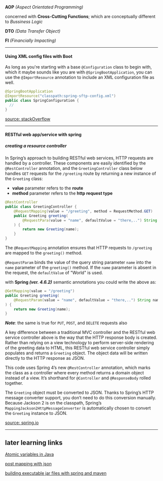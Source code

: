 **AOP** *(Aspect Orientated Programming)* 

concerned with **Cross-Cutting Functions**; which are conceptually different to *Bussiness Logic*

**DTO** *(Data Transfer Object)*

**FI** *(Financially Impacting)*

___

#### Using XML config files with Boot 

As long as you're starting with a base `@Configuration` class to begin with, which it maybe sounds like you are with `@SpringBootApplication`, you can use the `@ImportResource` annotation to include an XML configuration file as well.

``` java
@SpringBootApplication
@ImportResource("classpath:spring-sftp-config.xml")
public class SpringConfiguration {
  //
}
```
[source: stackOverflow](https://stackoverflow.com/a/31677776) 

___

#### RESTful web app/service with spring

##### creating a resource controller

In Spring’s approach to building RESTful web services, HTTP requests are handled by a controller. These components are easily identified by the `@RestController` annotation, and the `GreetingController` class below handles `GET` requests for the `/greeting` route by returning a new instance of the `Greeting` class:

- **value** parameter refers to the **route**
- **method** parameter refers to the **http request type**

``` java
@RestController
public class GreetingController {
	@RequestMapping(value = "/greeting", method = RequestMethod.GET)
    public Greeting greeting(
    	@RequestPara(value = "name", defaultValue = "there,..") String name
 	) {
    	return new Greeting(name);
    }
}
```

The `@RequestMapping` annotation ensures that HTTP requests to `/greeting` are mapped to the `greeting()` method.

`@RequestParam` binds the value of the query string parameter `name` into the `name` parameter of the `greeting()` method. If the `name` parameter is absent in the request, the `defaultValue` of "World" is used.

with **Spring *(ver. 4.6.2)*** semantic annotations you could write the above as:

``` java
@GetMapping(value = "/greeting")
public Greeting greeting(
	@RequestParam(value = "name", defaultValue = "there,..") String name
) {
	return new Greeting(name);
}
```

***Note***: the same is true for `PUT`, `POST`, and `DELETE` requests also

A key difference between a traditional MVC controller and the RESTful web service controller above is the way that the HTTP response body is created. Rather than relying on a view technology to perform server-side rendering of the greeting data to HTML, this RESTful web service controller simply populates and returns a `Greeting` object. The object data will be written directly to the HTTP response as JSON.

This code uses Spring 4’s new `@RestController` annotation, which marks the class as a controller where every method returns a domain object instead of a view. It’s shorthand for `@Controller` and `@ResponseBody` rolled together.

The `Greeting` object must be converted to JSON. Thanks to Spring’s HTTP message converter support, you don’t need to do this conversion manually. Because Jackson 2 is on the classpath, Spring’s `MappingJackson2HttpMessageConverter` is automatically chosen to convert the `Greeting` instance to JSON.

[source: spring.io](https://spring.io/guides/gs/rest-service/)



---

## later learning links

[Atomic variables in Java](https://www.baeldung.com/java-atomic-variables)

[post mapping with json](http://appsdeveloperblog.com/postmapping-requestbody-spring-mvc/)

[building executable jar files with spring and maven](https://docs.spring.io/spring-boot/docs/current/reference/html/getting-started-first-application.html)




